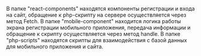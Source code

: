 В папке "react-components" находятся компоненты регистрации и входа на сайт, обращение к php-скрипту на сервере осуществляется через метод Fetch.
В папке "mobile-component" находится логика работы экрана регистрации мобильного приложения, передача информации и обращение к скрипту осуществляется через метод handle.
В папке "php-scripts" находятся скрипты для взаимодействия с базой данных для мобильного приложения и сайта.
